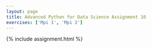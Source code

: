 ```yaml
---
layout: page
title: Advanced Python for Data Science Assignment 10
exercises: ['Mpi 1', 'Mpi 2']
---
```


{% include assignment.html %}
